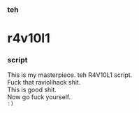 ### teh
# r4v10l1 
### script
This is my masterpiece. teh R4V10L1 script.  
Fuck that raviolihack shit.  
This is good shit.  
Now go fuck yourself.  
``` :) ```
